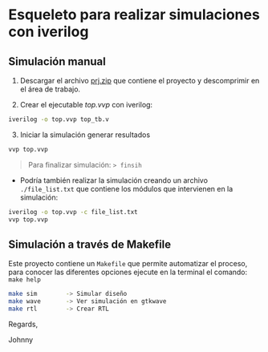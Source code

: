 # Esqueleto para realizar simulaciones con iverilog

## Simulación manual

1. Descargar el archivo [prj.zip](./prj.zip) que contiene el proyecto y descomprimir en el área de trabajo.

2. Crear el ejecutable *top.vvp* con iverilog:

```bash
iverilog -o top.vvp top_tb.v
```

3. Iniciar la simulación generar resultados

```bash
vvp top.vvp
```
> Para finalizar simulación: `> finsih`

* Podría también realizar la simulación creando un archivo
`./file_list.txt` que contiene los módulos que intervienen en la simulación:

```bash
iverilog -o top.vvp -c file_list.txt
vvp top.vvp
```

## Simulación a través de Makefile

Este proyecto contiene un `Makefile` que permite automatizar el proceso, para conocer
las diferentes opciones ejecute en la terminal el comando: `make help`

```bash
make sim        -> Simular diseño
make wave       -> Ver simulación en gtkwave
make rtl        -> Crear RTL
```

Regards,

Johnny
